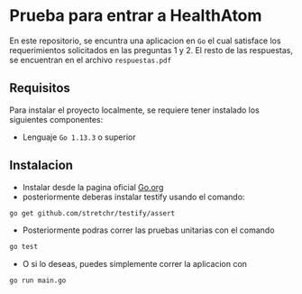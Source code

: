 # Prueba para entrar a HealthAtom
En este repositorio, se encuntra una aplicacion en `Go` el cual satisface los requerimientos solicitados en las preguntas 1 y 2.
El resto de las respuestas, se encuentran en el archivo `respuestas.pdf`


## Requisitos
Para instalar el proyecto localmente, se requiere tener instalado los siguientes componentes:
* Lenguaje `Go 1.13.3` o superior 

## Instalacion
* Instalar desde la pagina oficial [Go.org](https://golang.org/dl/)
* posteriormente deberas instalar testify usando el comando: 

``` sh
go get github.com/stretchr/testify/assert

```
* Posteriormente podras correr las pruebas unitarias con el comando

``` sh
go test

```
* O si lo deseas, puedes simplemente correr la aplicacion con

``` sh
go run main.go

```